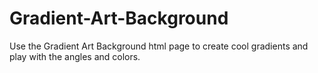 # Gradient-Art-Background

Use the Gradient Art Background html page to create cool gradients and play with the angles and colors.  
